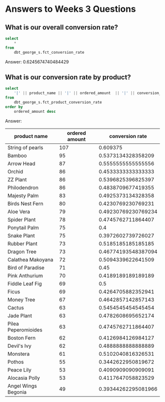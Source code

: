 # Answers to Weeks 3 Questions

## What is our overall conversion rate?

``` SQL 
select 
    * 
from 
    dbt_george_s.fct_conversion_rate
```

Answer: 
0.6245674740484429


## What is our conversion rate by product?

``` SQL 
select 
    '|' || product_name || '|' || ordered_amount  || '|' || conversion_rate || '|' 
from 
    dbt_george_s.fct_product_conversion_rate
order by 
    ordered_amount desc 
```

Answer: 

| product name | ordered amount | conversion rate|
| ----------- | ----------- |----------- |
|String of pearls|107|0.609375|
|Bamboo|95|0.5373134328358209|
|Arrow Head|87|0.5555555555555556|
|Orchid|86|0.4533333333333333|
|ZZ Plant|86|0.5396825396825397|
|Philodendron|86|0.4838709677419355|
|Majesty Palm|83|0.4925373134328358|
|Birds Nest Fern|80|0.4230769230769231|
|Aloe Vera|79|0.49230769230769234|
|Spider Plant|78|0.4745762711864407|
|Ponytail Palm|75|0.4|
|Snake Plant|75|0.3972602739726027|
|Rubber Plant|73|0.5185185185185185|
|Dragon Tree|73|0.46774193548387094|
|Calathea Makoyana|72|0.5094339622641509|
|Bird of Paradise|71|0.45|
|Pink Anthurium|70|0.4189189189189189|
|Fiddle Leaf Fig|69|0.5|
|Ficus|69|0.4264705882352941|
|Money Tree|67|0.4642857142857143|
|Cactus|63|0.5454545454545454|
|Jade Plant|63|0.4782608695652174|
|Pilea Peperomioides|63|0.4745762711864407|
|Boston Fern|62|0.4126984126984127|
|Devil's Ivy|62|0.4888888888888889|
|Monstera|61|0.5102040816326531|
|Pothos|55|0.3442622950819672|
|Peace Lily|53|0.4090909090909091|
|Alocasia Polly|53|0.4117647058823529|
|Angel Wings Begonia|49|0.39344262295081966|
 
